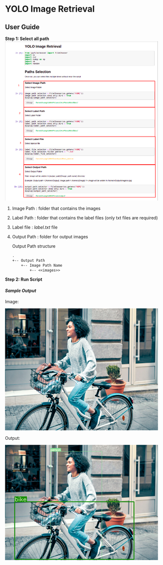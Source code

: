 # YOLO Image Retrieval

## User Guide


**Step 1: Select all path**
![](../metadata/10.png)
1. Image Path : folder that contains the images
2. Label Path : folder that contains the label files (only txt files are required)
3. Label file : *label.txt* file
4. Output Path : folder for output images

   Output Path structure

    ```
    .
    +-- Output Path
        +-- Image Path Name
            +-- <<images>>    
    ```

**Step 2: Run Script**

#### *Sample Output*

Image:

<p align="left">
  <img src="../metadata/09.png" height="400"/>
</p>
Output:

![](../metadata/07.png)
